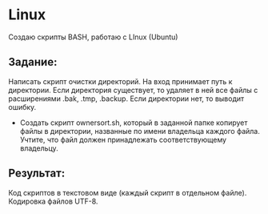 # Linux
Создаю скрипты BASH, работаю с LInux (Ubuntu)


## Задание:
Написать скрипт очистки директорий. На вход принимает путь к директории. Если директория существует, то удаляет в ней все файлы с расширениями .bak, .tmp, .backup. Если директории нет, то выводит ошибку.
* Создать скрипт ownersort.sh, который в заданной папке копирует файлы в директории, названные по имени владельца каждого файла. Учтите, что файл должен принадлежать соответствующему владельцу.

## Результат:
Код скриптов в текстовом виде (каждый скрипт в отдельном файле). Кодировка файлов UTF-8.

